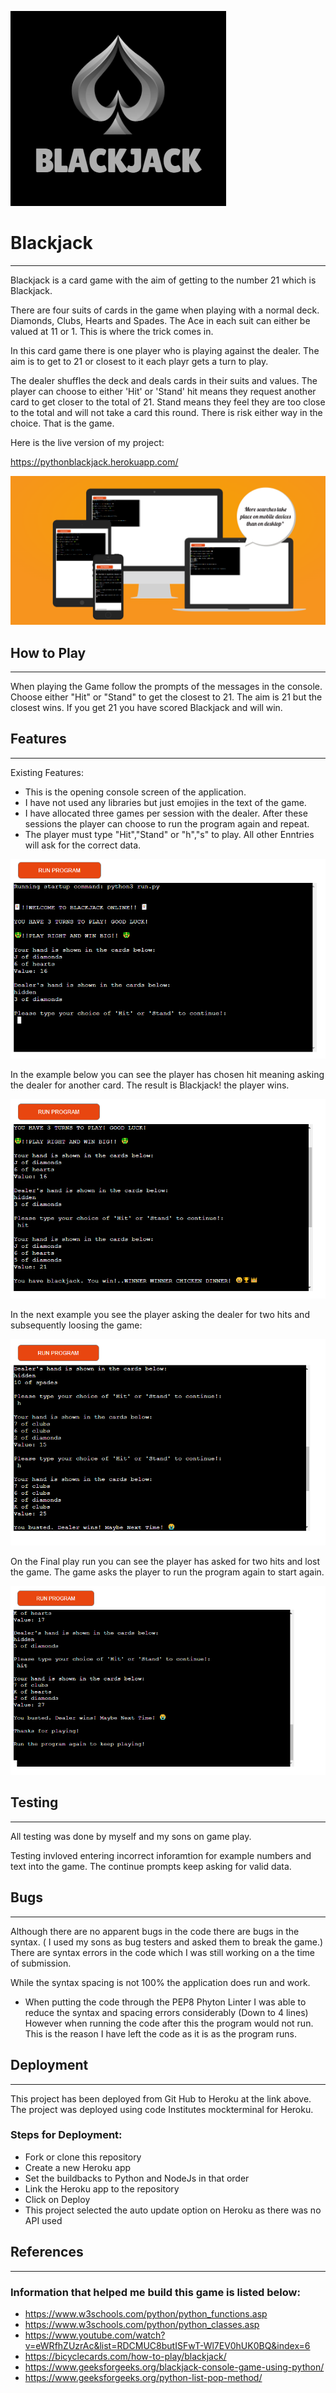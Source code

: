
![BlackJack Logo](/assets/images/blackjack1.PNG)

# Blackjack 
----
Blackjack is a card game with the aim of getting to the number 21 which is Blackjack.

There are four suits of cards in the game when playing with a normal deck. Diamonds, Clubs, Hearts and Spades.
The Ace in each suit can either be valued at 11 or 1. This is where the trick comes in. 

In this card game there is one player who is playing against the dealer. The aim is to get to 21 or closest to it each playr gets a turn to play.

The dealer shuffles the deck and deals cards in their suits and values. The player can choose to either 'Hit' or 'Stand' hit means they request another card to get closer to the total of 21. Stand means they feel they are too close to the total and will not take a card this round. There is risk either way in the choice. That is the game. 

Here is the live version of my project:

https://pythonblackjack.herokuapp.com/


![Python Responsive](/assets/images/python-responsive.PNG)

## How to Play
----

When playing the Game follow the prompts of the messages in the console.
Choose either "Hit" or "Stand" to get the closest to 21. The aim is 21 but the closest wins.
If you get 21 you have scored Blackjack and will win. 


## Features
----
Existing Features:

* This is the opening console screen of the application.
* I have not used any libraries but just emojies in the text of the game. 
* I have allocated three games per session with the dealer. 
  After these sessions the player can choose to run the program again and repeat. 
* The player must type "Hit","Stand" or "h","s" to play. All other Enntries will ask for the correct data. 


![BlackJackimage](/assets/images/blackjack-start.PNG)


In the example below you can see the player has chosen hit meaning asking the dealer for another card. The result is Blackjack!
the player wins. 


![BlackJackPlay](/assets/images/blackjack-play.PNG)

In the next example you see the player asking the dealer for two hits and subsequently loosing the game:

![BlackJackPlay2](/assets/images/blackjack-play2.PNG)

On the Final play run you can see the player has asked for two hits and lost the game. The game asks the player to run the program again to start again.

![blackJackPlay3](/assets/images/blackjack-play3.PNG)

## Testing
----
All testing was done by myself and my sons on game play. 

Testing invloved entering incorrect inforamtion for example numbers and text into the game. The continue prompts keep asking for valid data.
 
## Bugs
----

Although there are no apparent bugs in the code there are bugs in the syntax. ( I used my sons as bug testers and asked them to break the game.) There are syntax errors in the code which I was still working on a the time of submission.

While the syntax spacing is not 100% the application does run and work. 

* When putting the code through the PEP8 Phyton Linter I was able to reduce the syntax and spacing errors considerably (Down to 4 lines)
However when running the code after this the program would not run. This is the reason I have left the code as it is as the program runs.


## Deployment
______
This project has been deployed from Git Hub to Heroku at the link above. 
The project was deployed using code Institutes mockterminal for Heroku.

### Steps for Deployment:
* Fork or clone this repository
* Create a new Heroku app
* Set the buildbacks to Python and NodeJs in that order
* Link the Heroku app to the repository 
* Click on Deploy
* This project selected the auto update option on Heroku as there was no API used




## References
______

### Information that helped me build this game is listed below: 
* https://www.w3schools.com/python/python_functions.asp
* https://www.w3schools.com/python/python_classes.asp
* https://www.youtube.com/watch?v=eWRfhZUzrAc&list=RDCMUC8butISFwT-Wl7EV0hUK0BQ&index=6
* https://bicyclecards.com/how-to-play/blackjack/
* https://www.geeksforgeeks.org/blackjack-console-game-using-python/
* https://www.geeksforgeeks.org/python-list-pop-method/




